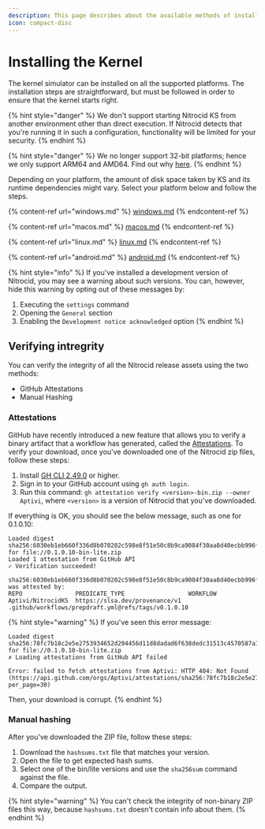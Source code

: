 ```yaml
---
description: This page describes about the available methods of installation.
icon: compact-disc
---
```


# Installing the Kernel

The kernel simulator can be installed on all the supported platforms. The installation steps are straightforward, but must be followed in order to ensure that the kernel starts right.

{% hint style="danger" %}
We don't support starting Nitrocid KS from another environment other than direct execution. If Nitrocid detects that you're running it in such a configuration, functionality will be limited for your security.
{% endhint %}

{% hint style="danger" %}
We no longer support 32-bit platforms; hence we only support ARM64 and AMD64. Find out why [here](https://officialaptivi.wordpress.com/2024/08/03/final-word-regarding-32-bit-support/).
{% endhint %}

Depending on your platform, the amount of disk space taken by KS and its runtime dependencies might vary. Select your platform below and follow the steps.

{% content-ref url="windows.md" %}
[windows.md](windows.md)
{% endcontent-ref %}

{% content-ref url="macos.md" %}
[macos.md](macos.md)
{% endcontent-ref %}

{% content-ref url="linux.md" %}
[linux.md](linux.md)
{% endcontent-ref %}

{% content-ref url="android.md" %}
[android.md](android.md)
{% endcontent-ref %}

{% hint style="info" %}
If you've installed a development version of Nitrocid, you may see a warning about such versions. You can, however, hide this warning by opting out of these messages by:

1. Executing the `settings` command
2. Opening the `General` section
3. Enabling the `Development notice acknowledged` option
{% endhint %}

## Verifying intregrity

You can verify the integrity of all the Nitrocid release assets using the two methods:

* GitHub Attestations
* Manual Hashing

### Attestations

GitHub have recently introduced a new feature that allows you to verify a binary artifact that a workflow has generated, called the [Attestations](https://github.blog/2024-05-02-introducing-artifact-attestations-now-in-public-beta/). To verify your download, once you've downloaded one of the Nitrocid zip files, follow these steps:

1. Install [GH CLI 2.49.0](https://github.com/cli/cli/releases/tag/v2.49.0) or higher.
2. Sign in to your GitHub account using `gh auth login`.
3. Run this command: `gh attestation verify <version>-bin.zip --owner Aptivi`, where `<version>` is a version of Nitrocid that you've downloaded.

If everything is OK, you should see the below message, such as one for 0.1.0.10:

```
Loaded digest sha256:6030eb1eb660f336d8b070202c598e8f51e50c8b9ca9084f30aa8d40ecbb996f for file://0.1.0.10-bin-lite.zip
Loaded 1 attestation from GitHub API
✓ Verification succeeded!

sha256:6030eb1eb660f336d8b070202c598e8f51e50c8b9ca9084f30aa8d40ecbb996f was attested by:
REPO               PREDICATE_TYPE                  WORKFLOW
Aptivi/NitrocidKS  https://slsa.dev/provenance/v1  .github/workflows/prepdraft.yml@refs/tags/v0.1.0.10
```

{% hint style="warning" %}
If you've seen this error message:

```
Loaded digest sha256:78fc7b18c2e5e2753934652d294456d11d8dadad6f638dedc31513c4570587a1 for file://0.1.0.10-bin-lite.zip
✗ Loading attestations from GitHub API failed

Error: failed to fetch attestations from Aptivi: HTTP 404: Not Found (https://api.github.com/orgs/Aptivi/attestations/sha256:78fc7b18c2e5e2753934652d294456d11d8dadad6f638dedc31513c4570587a1?per_page=30)
```

Then, your download is corrupt.
{% endhint %}

### Manual hashing

After you've downloaded the ZIP file, follow these steps:

1. Download the `hashsums.txt` file that matches your version.
2. Open the file to get expected hash sums.
3. Select one of the bin/lite versions and use the `sha256sum` command against the file.
4. Compare the output.

{% hint style="warning" %}
You can't check the integrity of non-binary ZIP files this way, because `hashsums.txt` doesn't contain info about them.
{% endhint %}
